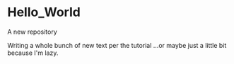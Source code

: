 # Hello_World
A new repository

Writing a whole bunch of new text per the tutorial ...or maybe just a little bit because I'm lazy.
